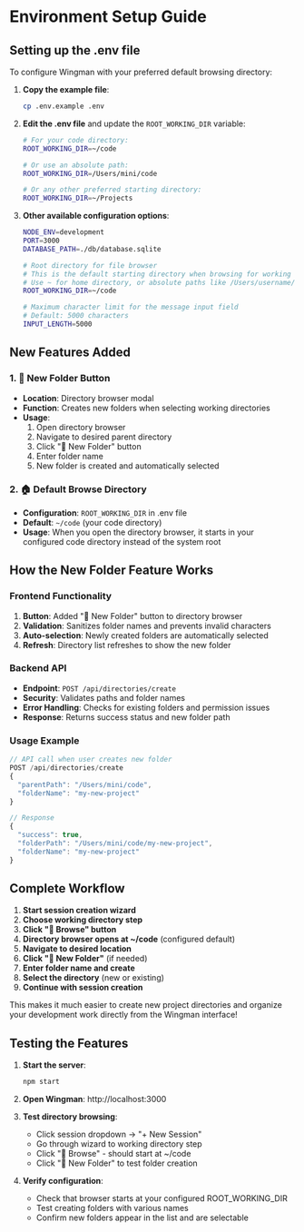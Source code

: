 # Environment Setup Guide

## Setting up the .env file

To configure Wingman with your preferred default browsing directory:

1. **Copy the example file**:
   ```bash
   cp .env.example .env
   ```

2. **Edit the .env file** and update the `ROOT_WORKING_DIR` variable:
   ```bash
   # For your code directory:
   ROOT_WORKING_DIR=~/code
   
   # Or use an absolute path:
   ROOT_WORKING_DIR=/Users/mini/code
   
   # Or any other preferred starting directory:
   ROOT_WORKING_DIR=~/Projects
   ```

3. **Other available configuration options**:
   ```bash
   NODE_ENV=development
   PORT=3000
   DATABASE_PATH=./db/database.sqlite

   # Root directory for file browser
   # This is the default starting directory when browsing for working directories
   # Use ~ for home directory, or absolute paths like /Users/username/code
   ROOT_WORKING_DIR=~/code

   # Maximum character limit for the message input field
   # Default: 5000 characters
   INPUT_LENGTH=5000
   ```

## New Features Added

### 1. 📁 New Folder Button
- **Location**: Directory browser modal
- **Function**: Creates new folders when selecting working directories
- **Usage**: 
  1. Open directory browser
  2. Navigate to desired parent directory
  3. Click "📁 New Folder" button
  4. Enter folder name
  5. New folder is created and automatically selected

### 2. 🏠 Default Browse Directory
- **Configuration**: `ROOT_WORKING_DIR` in .env file
- **Default**: `~/code` (your code directory)
- **Usage**: When you open the directory browser, it starts in your configured code directory instead of the system root

## How the New Folder Feature Works

### Frontend Functionality
1. **Button**: Added "📁 New Folder" button to directory browser
2. **Validation**: Sanitizes folder names and prevents invalid characters
3. **Auto-selection**: Newly created folders are automatically selected
4. **Refresh**: Directory list refreshes to show the new folder

### Backend API
- **Endpoint**: `POST /api/directories/create`
- **Security**: Validates paths and folder names
- **Error Handling**: Checks for existing folders and permission issues
- **Response**: Returns success status and new folder path

### Usage Example
```javascript
// API call when user creates new folder
POST /api/directories/create
{
  "parentPath": "/Users/mini/code",
  "folderName": "my-new-project"
}

// Response
{
  "success": true,
  "folderPath": "/Users/mini/code/my-new-project",
  "folderName": "my-new-project"
}
```

## Complete Workflow

1. **Start session creation wizard**
2. **Choose working directory step**
3. **Click "📁 Browse" button**
4. **Directory browser opens at ~/code** (configured default)
5. **Navigate to desired location**
6. **Click "📁 New Folder"** (if needed)
7. **Enter folder name and create**
8. **Select the directory** (new or existing)
9. **Continue with session creation**

This makes it much easier to create new project directories and organize your development work directly from the Wingman interface!

## Testing the Features

1. **Start the server**:
   ```bash
   npm start
   ```

2. **Open Wingman**: http://localhost:3000

3. **Test directory browsing**:
   - Click session dropdown → "+ New Session"
   - Go through wizard to working directory step
   - Click "📁 Browse" - should start at ~/code
   - Click "📁 New Folder" to test folder creation

4. **Verify configuration**:
   - Check that browser starts at your configured ROOT_WORKING_DIR
   - Test creating folders with various names
   - Confirm new folders appear in the list and are selectable
